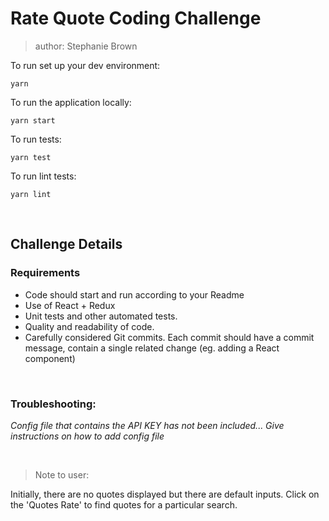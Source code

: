# Rate Quote Coding Challenge

> author: Stephanie Brown

To run set up your dev environment:

`yarn`

To run the application locally:

`yarn start`

To run tests:

`yarn test`

To run lint tests:

`yarn lint`

<br >

## Challenge Details

### Requirements

- Code should start and run according to your Readme
- Use of React + Redux
- Unit tests and other automated tests.
- Quality and readability of code.
- Carefully considered Git commits. Each commit should have a commit message, contain
a single related change (eg. adding a React component)


<br >

### Troubleshooting:

_Config file that contains the API KEY has not been included... Give instructions on how to add config file_


<br >

> Note to user:

Initially, there are no quotes displayed but there are default inputs. Click on the 'Quotes Rate' to find quotes for a particular search.
